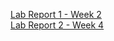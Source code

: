 [Lab Report 1 - Week 2](https://brandonszeto.github.io/cse-15l-lab-reports/lab-report-1.html)<br>
[Lab Report 2 - Week 4](https://brandonszeto.github.io/cse-15l-lab-reports/lab-report-2.html)
